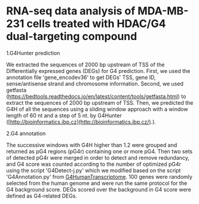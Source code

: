 # RNA-seq data analysis of MDA-MB-231 cells treated with HDAC/G4 dual-targeting compound

1.G4Hunter prediction

We extracted the sequences of 2000 bp upstream of TSS of the Differentially expressed genes (DEGs) for G4 prediction. First, we used the annotation file 'gene_encodev36' to get DEGs' TSS, gene ID, sense/antisense strand and chromosome information. Second, we used getfasta (https://bedtools.readthedocs.io/en/latest/content/tools/getfasta.html) to extract the sequences of 2000 bp upstream of TSS. Then, we predicted the G4H of all the sequences using a sliding window approach with a window length of 60 nt and a step of 5 nt. by G4Hunter ([http://bioinformatics.ibp.cz](http://bioinformatics.ibp.cz/).).



2.G4 annotation

The successive windows with G4H higher than 1.2 were grouped and returned as pG4 regions (pG4r) containing one or more pG4. Then two sets of detected pG4r were merged in order to detect and remove redundancy, and G4 score was counted according to the number of optimized pG4r using the script 'G4Detect-j.py' which we modified based on the script 'G4Annotation.py' from [G4HumanTranscriptome](https://github.com/UdeS-CoBIUS/G4HumanTranscriptome). 100 genes were randomly selected from the human genome and were run the same protocol for the G4 background score. DEGs scored over the background in G4 score were defined as G4-related DEGs.
